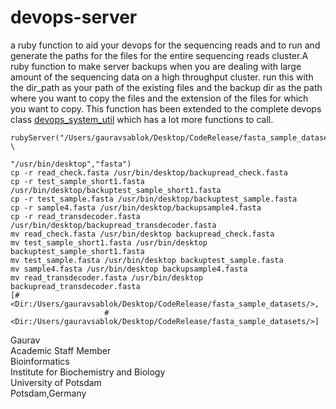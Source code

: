 # devops-server
a ruby function to aid your devops for the sequencing reads and to run and generate the paths for the files for the entire sequencing reads cluster.A ruby function to make server backups when you are
dealing with large amount of the sequencing data on a high throughput cluster. run this with the dir_path as your path of the existing files and the backup dir as the path where you want to copy the files and the extension of the files for which you want to copy. This function has been extended to the complete devops class [devops_system_util](https://github.com/sablokgaurav/devops_system_util) which has a lot more functions to call. 

```
rubyServer("/Users/gauravsablok/Desktop/CodeRelease/fasta_sample_datasets/", \
                                                    "/usr/bin/desktop","fasta")
cp -r read_check.fasta /usr/bin/desktop/backupread_check.fasta
cp -r test_sample_short1.fasta /usr/bin/desktop/backuptest_sample_short1.fasta
cp -r test_sample.fasta /usr/bin/desktop/backuptest_sample.fasta
cp -r sample4.fasta /usr/bin/desktop/backupsample4.fasta
cp -r read_transdecoder.fasta /usr/bin/desktop/backupread_transdecoder.fasta
mv read_check.fasta /usr/bin/desktop backupread_check.fasta
mv test_sample_short1.fasta /usr/bin/desktop backuptest_sample_short1.fasta
mv test_sample.fasta /usr/bin/desktop backuptest_sample.fasta
mv sample4.fasta /usr/bin/desktop backupsample4.fasta
mv read_transdecoder.fasta /usr/bin/desktop backupread_transdecoder.fasta
[#<Dir:/Users/gauravsablok/Desktop/CodeRelease/fasta_sample_datasets/>,
                     #<Dir:/Users/gauravsablok/Desktop/CodeRelease/fasta_sample_datasets/>]
```
Gaurav \
Academic Staff Member \
Bioinformatics \
Institute for Biochemistry and Biology \
University of Potsdam \
Potsdam,Germany 
